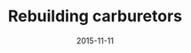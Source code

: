 ---
layout: post
title:  Rebuilding carburetors
summary: Figuring out how to build carbs. Thankfully I found this awesome carb rebuild book that walked me though the rebuild process. There's a link to it on the resources page.
test: 2015-11-11-Rebuilding-carburetors
date:   2015-11-11
items:
- item:
    link: 1.jpg
    comment: Getting everything laid out and ready to be cleaned. I used lots of carb cleaner, compressed air, and q-tips to get it all cleaned out.
- item:
    link: 2.JPG
    comment: Lots of little pieces! New jets, gaskets, etc.
- item:
    link: 3.JPG
    comment: Trying to figure out where everything goes.
---